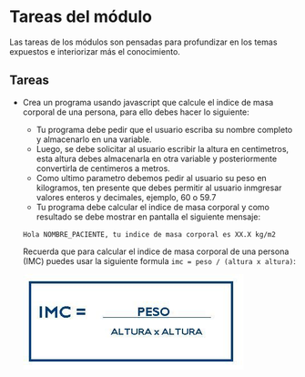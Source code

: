 # Tareas del módulo

Las tareas de los módulos son pensadas para profundizar en los temas expuestos e interiorizar más el conocimiento. 

## Tareas

- Crea un programa usando javascript que calcule el indice de masa corporal de una persona, para ello debes hacer lo siguiente:

    - Tu programa debe pedir que el usuario escriba su nombre completo y almacenarlo en una variable.
    - Luego, se debe solicitar al usuario escribir la altura en centimetros, esta altura debes almacenarla en otra variable y posteriormente convertirla de centimeros a metros.
    - Como ultimo parametro debemos pedir al usuario su peso en kilogramos, ten presente que debes permitir al usuario inmgresar valores enteros y decimales, ejemplo, 60 o 59.7
    - Tu programa debe calcular el indice de masa corporal y como resultado se debe mostrar en pantalla el siguiente mensaje: 
    
    ```
    Hola NOMBRE_PACIENTE, tu indice de masa corporal es XX.X kg/m2
    ````

    Recuerda que para calcular el indice de masa corporal de una persona (IMC) puedes usar la siguiente formula `imc = peso / (altura x altura)`:

    ![imc](./imc.jpeg) 


